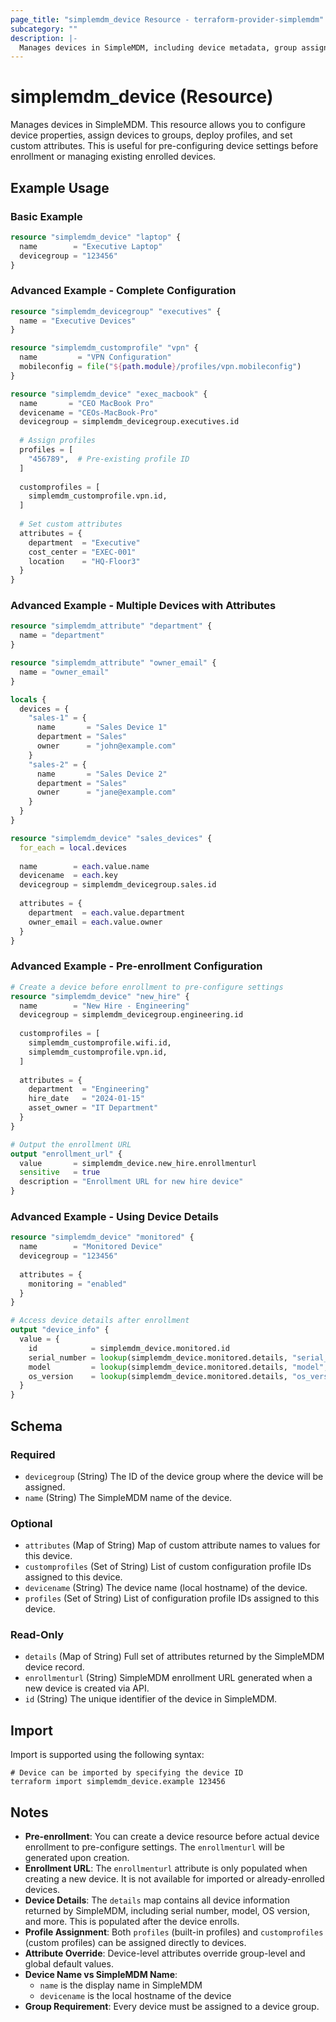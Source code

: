 ```yaml
---
page_title: "simplemdm_device Resource - terraform-provider-simplemdm"
subcategory: ""
description: |-
  Manages devices in SimpleMDM, including device metadata, group assignments, and profile assignments.
---
```


# simplemdm_device (Resource)

Manages devices in SimpleMDM. This resource allows you to configure device properties, assign devices to groups, deploy profiles, and set custom attributes. This is useful for pre-configuring device settings before enrollment or managing existing enrolled devices.

## Example Usage

### Basic Example

```terraform
resource "simplemdm_device" "laptop" {
  name        = "Executive Laptop"
  devicegroup = "123456"
}
```

### Advanced Example - Complete Configuration

```terraform
resource "simplemdm_devicegroup" "executives" {
  name = "Executive Devices"
}

resource "simplemdm_customprofile" "vpn" {
  name         = "VPN Configuration"
  mobileconfig = file("${path.module}/profiles/vpn.mobileconfig")
}

resource "simplemdm_device" "exec_macbook" {
  name       = "CEO MacBook Pro"
  devicename = "CEOs-MacBook-Pro"
  devicegroup = simplemdm_devicegroup.executives.id
  
  # Assign profiles
  profiles = [
    "456789",  # Pre-existing profile ID
  ]
  
  customprofiles = [
    simplemdm_customprofile.vpn.id,
  ]
  
  # Set custom attributes
  attributes = {
    department  = "Executive"
    cost_center = "EXEC-001"
    location    = "HQ-Floor3"
  }
}
```

### Advanced Example - Multiple Devices with Attributes

```terraform
resource "simplemdm_attribute" "department" {
  name = "department"
}

resource "simplemdm_attribute" "owner_email" {
  name = "owner_email"
}

locals {
  devices = {
    "sales-1" = {
      name       = "Sales Device 1"
      department = "Sales"
      owner      = "john@example.com"
    }
    "sales-2" = {
      name       = "Sales Device 2"
      department = "Sales"
      owner      = "jane@example.com"
    }
  }
}

resource "simplemdm_device" "sales_devices" {
  for_each = local.devices
  
  name        = each.value.name
  devicename  = each.key
  devicegroup = simplemdm_devicegroup.sales.id
  
  attributes = {
    department  = each.value.department
    owner_email = each.value.owner
  }
}
```

### Advanced Example - Pre-enrollment Configuration

```terraform
# Create a device before enrollment to pre-configure settings
resource "simplemdm_device" "new_hire" {
  name        = "New Hire - Engineering"
  devicegroup = simplemdm_devicegroup.engineering.id
  
  customprofiles = [
    simplemdm_customprofile.wifi.id,
    simplemdm_customprofile.vpn.id,
  ]
  
  attributes = {
    department  = "Engineering"
    hire_date   = "2024-01-15"
    asset_owner = "IT Department"
  }
}

# Output the enrollment URL
output "enrollment_url" {
  value       = simplemdm_device.new_hire.enrollmenturl
  sensitive   = true
  description = "Enrollment URL for new hire device"
}
```

### Advanced Example - Using Device Details

```terraform
resource "simplemdm_device" "monitored" {
  name        = "Monitored Device"
  devicegroup = "123456"
  
  attributes = {
    monitoring = "enabled"
  }
}

# Access device details after enrollment
output "device_info" {
  value = {
    id            = simplemdm_device.monitored.id
    serial_number = lookup(simplemdm_device.monitored.details, "serial_number", "N/A")
    model         = lookup(simplemdm_device.monitored.details, "model", "N/A")
    os_version    = lookup(simplemdm_device.monitored.details, "os_version", "N/A")
  }
}
```

<!-- schema generated by tfplugindocs -->
## Schema

### Required

- `devicegroup` (String) The ID of the device group where the device will be assigned.
- `name` (String) The SimpleMDM name of the device.

### Optional

- `attributes` (Map of String) Map of custom attribute names to values for this device.
- `customprofiles` (Set of String) List of custom configuration profile IDs assigned to this device.
- `devicename` (String) The device name (local hostname) of the device.
- `profiles` (Set of String) List of configuration profile IDs assigned to this device.

### Read-Only

- `details` (Map of String) Full set of attributes returned by the SimpleMDM device record.
- `enrollmenturl` (String) SimpleMDM enrollment URL generated when a new device is created via API.
- `id` (String) The unique identifier of the device in SimpleMDM.

## Import

Import is supported using the following syntax:

```shell
# Device can be imported by specifying the device ID
terraform import simplemdm_device.example 123456
```

## Notes

- **Pre-enrollment**: You can create a device resource before actual device enrollment to pre-configure settings. The `enrollmenturl` will be generated upon creation.
- **Enrollment URL**: The `enrollmenturl` attribute is only populated when creating a new device. It is not available for imported or already-enrolled devices.
- **Device Details**: The `details` map contains all device information returned by SimpleMDM, including serial number, model, OS version, and more. This is populated after the device enrolls.
- **Profile Assignment**: Both `profiles` (built-in profiles) and `customprofiles` (custom profiles) can be assigned directly to devices.
- **Attribute Override**: Device-level attributes override group-level and global default values.
- **Device Name vs SimpleMDM Name**: 
  - `name` is the display name in SimpleMDM
  - `devicename` is the local hostname of the device
- **Group Requirement**: Every device must be assigned to a device group.